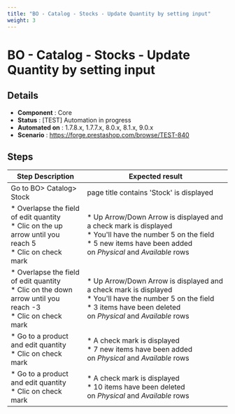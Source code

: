 ```yaml
---
title: "BO - Catalog - Stocks - Update Quantity by setting input"
weight: 3
---
```


# BO - Catalog - Stocks - Update Quantity by setting input
## Details
* **Component** : Core
* **Status** : [TEST] Automation in progress
* **Automated on** : 1.7.8.x, 1.7.7.x, 8.0.x, 8.1.x, 9.0.x
* **Scenario** : https://forge.prestashop.com/browse/TEST-840

## Steps
| Step Description | Expected result |
| ----- | ----- |
| Go to BO> Catalog> Stock | page title contains 'Stock' is displayed |
| * Overlapse the field of edit quantity <br> * Clic on the up arrow until you reach 5<br> * Clic on check mark | * Up Arrow/Down Arrow is displayed and a check mark is displayed <br> * You'll have the number 5 on the field <br> * 5 new items have been added on *Physical* and *Available* rows |
| * Overlapse the field of edit quantity <br> * Clic on the down arrow until you reach -3<br> * Clic on check mark | * Up Arrow/Down Arrow is displayed and a check mark is displayed <br> * You'll have the number 5 on the field <br> * 3 items have been deleted on *Physical* and *Available* rows |
| * Go to a product and edit quantity<br> * Clic on check mark | * A check mark is displayed<br> * 7 new items have been added on *Physical* and *Available* rows |
| * Go to a product and edit quantity<br> * Clic on check mark | * A check mark is displayed<br> * 10 items have been deleted on *Physical* and *Available* rows |
